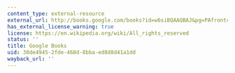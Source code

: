 ```yaml
---
content_type: external-resource
external_url: http://books.google.com/books?id=w6siBQAAQBAJ&pg=PAfrontcover
has_external_license_warning: true
license: https://en.wikipedia.org/wiki/All_rights_reserved
status: ''
title: Google Books
uid: 30de4945-2fde-468d-8bba-ed8d8d41a1dd
wayback_url: ''
---
```

